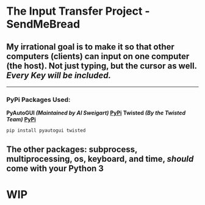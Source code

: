 # The Input Transfer Project - SendMeBread
## My irrational goal is to make it so that other computers (clients) can input on one computer (the host). Not just typing, but the cursor as well. ***Every Key will be included.***
---
### PyPi Packages Used:
**PyAutoGUI _(Maintained by Al Sweigart)_ [PyPi](https://pypi.org/project/PyAutoGUI/)**
**Twisted _(By the Twisted Team)_ [PyPi](https://pypi.org/project/Twisted/)**
```
pip install pyautogui twisted
```
The other packages: subprocess, multiprocessing, os, keyboard, and time, _should_ come with your Python 3
---
# WIP
